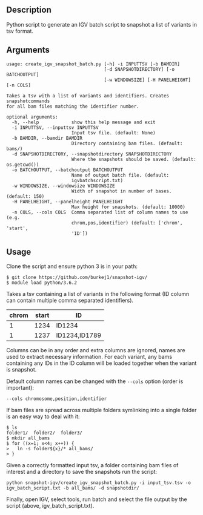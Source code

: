 ## Description

Python script to generate an IGV batch script to snapshot a list of variants in tsv format.

## Arguments

```
usage: create_igv_snapshot_batch.py [-h] -i INPUTTSV [-b BAMDIR]
                                    [-d SNAPSHOTDIRECTORY] [-o BATCHOUTPUT]
                                    [-w WINDOWSIZE] [-H PANELHEIGHT] [-n COLS]

Takes a tsv with a list of variants and identifiers. Creates snapshotcommands
for all bam files matching the identifier number.

optional arguments:
  -h, --help            show this help message and exit
  -i INPUTTSV, --inputtsv INPUTTSV
                        Input tsv file. (default: None)
  -b BAMDIR, --bamdir BAMDIR
                        Directory containing bam files. (default: bams/)
  -d SNAPSHOTDIRECTORY, --snapshotdirectory SNAPSHOTDIRECTORY
                        Where the snapshots should be saved. (default: os.getcwd())
  -o BATCHOUTPUT, --batchoutput BATCHOUTPUT
                        Name of output batch file. (default:
                        igvbatchscript.txt)
  -w WINDOWSIZE, --windowsize WINDOWSIZE
                        Width of snapshot in number of bases. (default: 150)
  -H PANELHEIGHT, --panelheight PANELHEIGHT
                        Max height for snapshots. (default: 10000)
  -n COLS, --cols COLS  Comma separated list of column names to use (e.g.
                        chrom,pos,identifier) (default: ['chrom', 'start',
                        'ID'])
```

## Usage

Clone the script and ensure python 3 is in your path:

```
$ git clone https://github.com/burkej1/snapshot-igv/
$ module load python/3.6.2
```


Takes a tsv containing a list of variants in the following format (ID column can contain multiple comma separated identifiers).

| chrom | start | ID |
| --- | --- | --- |
| 1 | 1234 | ID1234 |
| 1 | 1237 | ID1234,ID1789 |

Columns can be in any order and extra columns are ignored, names are used to extract necessary information. For each variant, any bams containing any IDs in the ID column will be loaded together when the variant is snapshot.


Default column names can be changed with the `--cols` option (order is important):

```
--cols chromosome,position,identifier
```


If bam files are spread across multiple folders symlinking into a single folder is an easy way to deal with it:
```
$ ls
folder1/  folder2/  folder3/
$ mkdir all_bams
$ for ((x=1; x<4; x++)) {
>   ln -s folder${x}/* all_bams/
> }
```


Given a correctly formatted input tsv, a folder containing bam files of interest and a directory to save the snapshots run the script:
```
python snapshot-igv/create_igv_snapshot_batch.py -i input_tsv.tsv -o igv_batch_script.txt -b all_bams/ -d snapshotdir/
```

Finally, open IGV, select tools, run batch and select the file output by the script (above, igv_batch_script.txt).


